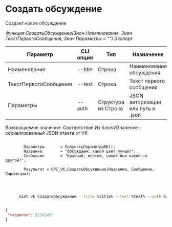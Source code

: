 ﻿---
sidebar_position: 1
---

# Создать обсуждение
 Создает новое обсуждение


*Функция СоздатьОбсуждение(Знач Наименование, Знач ТекстПервогоСообщения, Знач Параметры = "") Экспорт*

  | Параметр | CLI опция | Тип | Назначение |
  |-|-|-|-|
  | Наименование | --title | Строка | Наименование обсуждения |
  | ТекстПервогоСообщения | --text | Строка | Текст первого сообщения |
  | Параметры | --auth | Структура из Строка | JSON авторизации или путь к .json |

  
  Возвращаемое значение:   Соответствие Из КлючИЗначение - сериализованный JSON ответа от VK

```bsl title="Пример кода"
	
        Параметры       = ПолучитьПараметрыВК();
        Название        = "Обсуждаем: какой цвет лучше?";
        Сообщение       = "Красный, желтый, синий или какой-то другой?";
        
        Результат = OPI_VK.СоздатьОбсуждение(Название, Сообщение, Параметры);
    
	
```

```sh title="Пример команды CLI"
    
      oint vk СоздатьОбсуждение --title %title% --text %text% --auth %auth%


```


```json title="Результат"

{
 "response": 51182455
}

```
